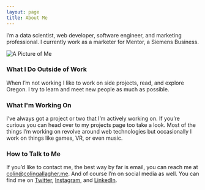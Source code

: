 ```yaml
---
layout: page
title: About Me
---
```

I’m a data scientist, web developer, software engineer, and marketing professional. I currently work as a marketer for Mentor, a Siemens Business.

<img src="{{site.baseurl}}public/img/colin.jpg" alt="A Picture of Me" class="cgme-about-page-image">

### What I Do Outside of Work

When I’m not working I like to work on side projects, read, and explore Oregon. I try to learn and meet new people as much as possible. 

### What I'm Working On

I’ve always got a project or two that I’m actively working on. If you’re curious you can head over to my projects page too take a look. Most of the things I’m working on revolve around web technologies but occasionally I work on things like games, VR, or even music.

### How to Talk to Me

If you’d like to contact me, the best way by far is email, you can reach me at colin@colingallagher.me. And of course I’m on social media as well. You can find me on [Twitter](https://twitter.com/notcolinn), [Instagram](https://instagram.com/notcolinn), and [LinkedIn](https://www.linkedin.com/in/colindgallagher).
